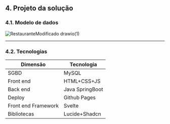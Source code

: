 ## 4. Projeto da solução

### 4.1. Modelo de dados

![RestauranteModificado drawio(1)](https://github.com/ICEI-PUC-Minas-PPLES-TI/plf-es-2024-1-ti2-1372100-grupo-4-restaurante/assets/129969591/cdd22fe4-4afe-4dd4-bd05-9a99db38841b)

---

### 4.2. Tecnologias

| **Dimensão**   | **Tecnologia**  |
| ---            | ---             |
| SGBD           | MySQL           |
| Front end      | HTML+CSS+JS     |
| Back end       | Java SpringBoot |
| Deploy         | Github Pages    |
|Front end Framework | Svelte |
|Bibliotecas|Lucide+Shadcn|

